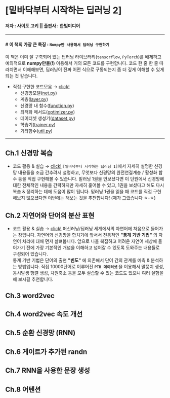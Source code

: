 # [밑바닥부터 시작하는 딥러닝 2]
#### 저자 : 사이토 고키 ||  출판사 : 한빛미디어


---
#### \# 이 책의 가장 큰 특징 : `Numpy만 사용해서 딥러닝 구현하기`
이 책은 이미 잘 구축되어 있는 딥러닝 라이브러리(`tensorflow`, `PyTorch`)를 배제하고 예외적으로 **numpy만을(!)** 이용해서 거의 모든 코드를 구현합니다. 코드 한 줄 한 줄 따라치면서 이해해보면, 딥러닝이 진짜 어떤 식으로 구동되는지 좀 더 깊게 이해할 수 있게 되는 것 같습니다.
- 직접 구현한 코드모음 → [click!](https://github.com/jeina7/Book_studying/tree/master/02_DeepLearning-from-scratch-2/common)
    - 신경망모델([net.py](https://github.com/jeina7/Book_studying/blob/master/02_DeepLearning-from-scratch-2/common/net.py))
    - 계층([layer.py](https://github.com/jeina7/Book_studying/blob/master/02_DeepLearning-from-scratch-2/common/layer.py))
    - 신경망 내 함수([function.py](https://github.com/jeina7/Book_studying/blob/master/02_DeepLearning-from-scratch-2/common/function.py))
    - 최적화 메서드([optimizer.py](https://github.com/jeina7/Book_studying/blob/master/02_DeepLearning-from-scratch-2/common/optimizer.py))
    - 데이터셋 생성기([dataset.py](https://github.com/jeina7/Book_studying/blob/master/02_DeepLearning-from-scratch-2/common/dataset.py))
    - 학습기([trainer.py](https://github.com/jeina7/Book_studying/blob/master/02_DeepLearning-from-scratch-2/common/trainer.py))
    - 기타함수([util.py](https://github.com/jeina7/Book_studying/blob/master/02_DeepLearning-from-scratch-2/common/util.py))

---
## Ch.1 신경망 복습
- 코드 활용 & 실습 → [click!](https://github.com/jeina7/Book_studying/blob/master/02_DeepLearning-from-scratch-2/%5BChap.1%5D%20Layers%2C%20TwoLayerNet%2C%20Trainer.ipynb)
`[밑바닥부터 시작하는 딥러닝 1]`에서 자세히 설명한 신경망 내용들을 조금 간추려서 설명하고, 무엇보다 신경망의 완전연결계층 / 활성화 함수 등을 직접 구현해볼 수 있습니다. 밑러닝 1권을 안보셨다면 이 단원에서 신경망에 대한 전체적인 내용을 간략하지만 자세히 훑어볼 수 있고, 1권을 보셨다고 해도 다시 복습 & 정리하는 데에 도움이 많이 됩니다. 밑러닝 1권을 읽을 때 코드를 직접 구현해보지 않으셨다면 이번에는 해보는 것을 추천합니다! (제가 그랬습니다 ㅎ-ㅎ)     




## Ch.2 자연어와 단어의 분산 표현
- 코드 활용 & 실습 → [click!](https://github.com/jeina7/Book_studying/blob/master/02_DeepLearning-from-scratch-2/%5BChap.2%5D%20corpus%2C%20co-occurence%20matrix%2C%20similarity%2C%20ppmi%2C%20visualize_2D.ipynb)
머신러닝/딥러닝 세계에서의 자연어에 처음으로 들어가는 장입니다. 자연어와 신경망을 합치기에 앞서서 전통적인 **"통계 기반 기법"** 의 자연어 처리에 대해 먼저 살펴봅니다. 앞으로 나올 복잡하고 어려운 자연어 세상에 들어가기 전에 가장 기본적인 개념을 이해하고 넘어갈 수 있도록 도와주는 내용들로 구성되어 있습니다.     
통계 기반 기법은 단어의 출현 **"빈도"** 에 의존해서 단어 간의 관계를 예측 & 분석하는 방법입니다. 직접 10000단어로 이루어진 **`PTB 데이터셋`** 을 이용해서 말뭉치 생성, 동시발생 행렬 생성, 차원축소 등을 모두 실습할 수 있는 코드도 있으니 여러 실험을 해 보시길 추천합니다.




## Ch.3 word2vec




## Ch.4 word2vec 속도 개선




## Ch.5 순환 신경망 (RNN)




## Ch.6 게이트가 추가된 randn




## Ch.7 RNN을 사용한 문장 생성




## Ch.8 어텐션

